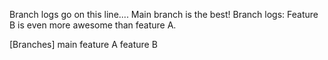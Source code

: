 Branch logs go on this line.... Main branch is the best!
Branch logs: Feature B is even more awesome than feature A.

[Branches]
main
feature A
feature B
